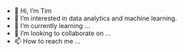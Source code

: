 - 👋 Hi, I’m Tim
- 👀 I’m interested in data analytics and machine learning.
- 🌱 I’m currently learning ...
- 💞️ I’m looking to collaborate on ...
- 📫 How to reach me ...

<!---
timdawsongh/timdawsongh is a ✨ special ✨ repository because its `README.md` (this file) appears on your GitHub profile.
You can click the Preview link to take a look at your changes.
--->
